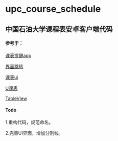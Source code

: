 # upc_course_schedule
## 中国石油大学课程表安卓客户端代码
#### 参考于：
[课表提醒app](https://blog.csdn.net/ns_code/article/details/11269957?utm_medium=distribute.pc_relevant.none-task-blog-baidujs_title-3&spm=1001.2101.3001.4242)

[界面跳转](https://blog.csdn.net/matken/article/details/105820665)

[课表ui](https://www.wanandroid.com/blog/show/2117)

[U课表](https://github.com/Wangs121/UPC_Schedule)

[TableView](https://github.com/DevMeteor/TableView)

#### Todo
1.重构代码，规范命名。

2.完善UI界面，增加分割线。

